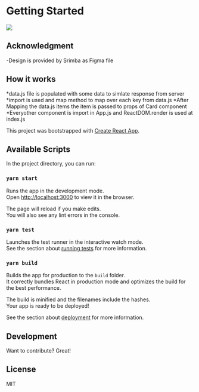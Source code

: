 # Getting Started 

![](project-demo.gif)

## Acknowledgment

-Design is provided by Srimba as Figma file

## How it works

*data.js file is populated with some data to simlate response from server
*import is used and map method to map over each key from data.js 
*After Mapping the data.js items the item is passed to props of Card component
*Everyother component is import in App.js and ReactDOM.render is used at index.js

This project was bootstrapped with [Create React App](https://github.com/facebook/create-react-app).

## Available Scripts

In the project directory, you can run:

### `yarn start`

Runs the app in the development mode.\
Open [http://localhost:3000](http://localhost:3000) to view it in the browser.

The page will reload if you make edits.\
You will also see any lint errors in the console.

### `yarn test`

Launches the test runner in the interactive watch mode.\
See the section about [running tests](https://facebook.github.io/create-react-app/docs/running-tests) for more information.

### `yarn build`

Builds the app for production to the `build` folder.\
It correctly bundles React in production mode and optimizes the build for the best performance.

The build is minified and the filenames include the hashes.\
Your app is ready to be deployed!

See the section about [deployment](https://facebook.github.io/create-react-app/docs/deployment) for more information.

## Development

Want to contribute? Great!


## License

MIT
